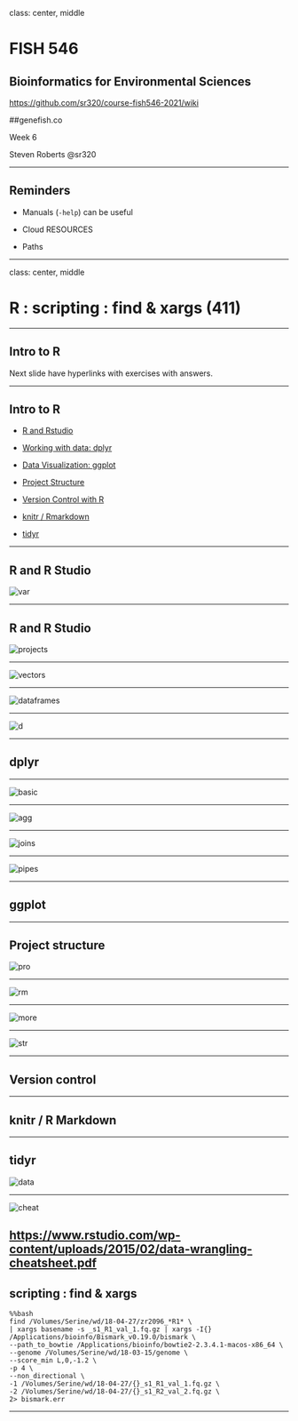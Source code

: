class: center, middle

# FISH 546
## Bioinformatics for Environmental Sciences

https://github.com/sr320/course-fish546-2021/wiki

##genefish.co

Week 6


Steven Roberts
@sr320

---

## Reminders

- Manuals (`-help`) can be useful

- Cloud RESOURCES

- Paths

---

class: center, middle


# R : scripting : find & xargs (411)

---


## Intro to R

Next slide have hyperlinks with exercises with answers.



---


## Intro to R

- [R and Rstudio](https://sr320.github.io/course-fish274-2020/assignments/r-intro/)


- [Working with data: dplyr](https://sr320.github.io/course-fish274-2020/assignments/r-data/)


- [Data Visualization: ggplot](https://sr320.github.io/course-fish274-2020/assignments/r-datavis/)


- [Project Structure](https://sr320.github.io/course-fish274-2020/materials/project-structure/)


- [Version Control with R](https://sr320.github.io/course-fish274-2020/materials/version-control-R)


- [knitr / Rmarkdown](https://sr320.github.io/course-fish274-2020/assignments/knitr/)


- [tidyr](https://r4ds.had.co.nz/tidy-data.html)

---


## R and R Studio

![var](http://gannet.fish.washington.edu/seashell/snaps/Introduction_to_R__Data_Science_for_SAFS_2018-11-06_10-22-44.png)

---


## R and R Studio

![projects](http://gannet.fish.washington.edu/seashell/snaps/Screen_Capture_on_2018-11-06_at_10-26-25.gif)


---


![vectors](http://gannet.fish.washington.edu/seashell/snaps/Data_Structures__Data_Science_for_SAFS_2018-11-06_10-28-42.png)

---

![dataframes](http://gannet.fish.washington.edu/seashell/snaps/Data_Structures__Data_Science_for_SAFS_2018-11-06_10-29-41.png)

---


![d](http://gannet.fish.washington.edu/seashell/snaps/Data_Structures__Data_Science_for_SAFS_2018-11-06_10-30-30.png)


---

## dplyr

---

![basic](http://gannet.fish.washington.edu/seashell/snaps/Working_with_Tabular_Data__Data_Science_for_SAFS_2018-11-06_11-40-09.png)


---

![agg](http://gannet.fish.washington.edu/seashell/snaps/Working_with_Tabular_Data__Data_Science_for_SAFS_2018-11-06_11-41-02.png)

---

![joins](http://gannet.fish.washington.edu/seashell/snaps/Working_with_Tabular_Data__Data_Science_for_SAFS_2018-11-06_11-41-43.png)

---


![pipes](http://gannet.fish.washington.edu/seashell/snaps/Working_with_Tabular_Data__Data_Science_for_SAFS_2018-11-06_11-43-21.png)

---

## ggplot

---

## Project structure

![pro](http://gannet.fish.washington.edu/seashell/snaps/Project_Structure__Data_Science_for_SAFS_2018-11-06_11-58-11.png)


---



![rm](http://gannet.fish.washington.edu/seashell/snaps/Project_Structure__Data_Science_for_SAFS_2018-11-06_11-59-21.png)




---

![more](http://gannet.fish.washington.edu/seashell/snaps/Project_Structure__Data_Science_for_SAFS_2018-11-06_12-00-00.png)

---

![str](http://gannet.fish.washington.edu/seashell/snaps/Project_Structure__Data_Science_for_SAFS_2018-11-06_12-00-31.png)

---

## Version control

---

## knitr / R Markdown


---

## tidyr

![data](http://gannet.fish.washington.edu/seashell/snaps/R_for_Data_Science_2018-11-06_12-03-54.png)


---

![cheat](http://gannet.fish.washington.edu/seashell/snaps/data-wrangling-cheatsheet_2018-11-06_12-05-43.png)

https://www.rstudio.com/wp-content/uploads/2015/02/data-wrangling-cheatsheet.pdf
---


## scripting : find & xargs

```
%%bash
find /Volumes/Serine/wd/18-04-27/zr2096_*R1* \
| xargs basename -s _s1_R1_val_1.fq.gz | xargs -I{} /Applications/bioinfo/Bismark_v0.19.0/bismark \
--path_to_bowtie /Applications/bioinfo/bowtie2-2.3.4.1-macos-x86_64 \
--genome /Volumes/Serine/wd/18-03-15/genome \
--score_min L,0,-1.2 \
-p 4 \
--non_directional \
-1 /Volumes/Serine/wd/18-04-27/{}_s1_R1_val_1.fq.gz \
-2 /Volumes/Serine/wd/18-04-27/{}_s1_R2_val_2.fq.gz \
2> bismark.err
```
---
